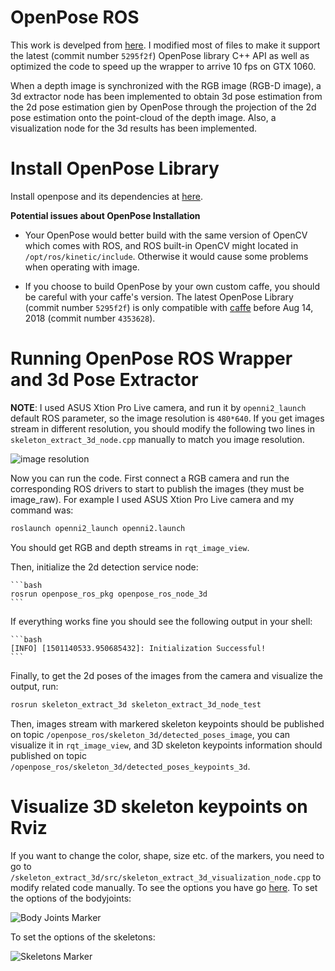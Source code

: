 OpenPose ROS
============

This work is develped from [here](https://github.com/stevenjj/openpose_ros). I modified most of files to make it support the latest (commit number `5295f2f`) OpenPose library C++ API as well as optimized the code to speed up the wrapper to arrive 10 fps on GTX 1060.

When a depth image is synchronized with the RGB image (RGB-D image), a 3d extractor node has been implemented to obtain 3d pose estimation from the 2d pose estimation gien by OpenPose through the projection of the 2d pose estimation onto the point-cloud of the depth image. Also, a visualization node for the 3d results has been implemented.

# Install OpenPose Library
Install openpose and its dependencies at [here](https://github.com/CMU-Perceptual-Computing-Lab/openpose/blob/master/doc/installation.md).
    
**Potential issues about OpenPose Installation**
    
* Your OpenPose would better build with the same version of OpenCV which comes with ROS, and ROS built-in OpenCV might located in `/opt/ros/kinetic/include`. Otherwise it would cause some problems when operating with image.

* If you choose to build OpenPose by your own custom caffe, you should be careful with your caffe's version. The latest OpenPose Library (commit number `5295f2f`) is only compatible with [caffe](https://github.com/BVLC/caffe) before Aug 14, 2018 (commit number `4353628`).

# Running OpenPose ROS Wrapper and 3d Pose Extractor
**NOTE**: I used ASUS Xtion Pro Live camera, and run it by `openni2_launch` default ROS parameter, so the image resolution is `480*640`. If you get images stream in different resolution, you should modify the following two lines in `skeleton_extract_3d_node.cpp` manually to match you image resolution.
    
![image resolution](https://github.com/msr-peng/openpose_ros/blob/master/images/resolution.png)
    
Now you can run the code. First connect a RGB camera and run the corresponding ROS drivers to start to publish the images (they must be image_raw). For example I used ASUS Xtion Pro Live camera and my command was:
    
   ```bash
   roslaunch openni2_launch openni2.launch
   ```
You should get RGB and depth streams in `rqt_image_view`.
    
Then, initialize the 2d detection service node:
    
    ```bash
    rosrun openpose_ros_pkg openpose_ros_node_3d
    ```
If everything works fine you should see the following output in your shell:
    
    ```bash
    [INFO] [1501140533.950685432]: Initialization Successful!
    ```
Finally, to get the 2d poses of the images from the camera and visualize the output, run:
   ```bash
   rosrun skeleton_extract_3d skeleton_extract_3d_node_test
   ```
Then, images stream with markered skeleton keypoints should be published on topic `/openpose_ros/skeleton_3d/detected_poses_image`, you can visualize it in `rqt_image_view`, and 3D skeleton keypoints information should published on topic `/openpose_ros/skeleton_3d/detected_poses_keypoints_3d`.

# Visualize 3D skeleton keypoints on Rviz
If you want to change the color, shape, size etc. of the markers, you need to go to `/skeleton_extract_3d/src/skeleton_extract_3d_visualization_node.cpp` to modify related code manually. To see the options you have go [here](http://wiki.ros.org/rviz/DisplayTypes/Marker).
To set the options of the bodyjoints:
    
![Body Joints Marker](https://github.com/msr-peng/openpose_ros/blob/master/images/joints_marker.png)
    
To set the options of the skeletons:
    
![Skeletons Marker](https://github.com/msr-peng/openpose_ros/blob/master/images/skeletons_marker.png)

